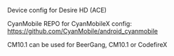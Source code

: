 Device config for Desire HD (ACE)

CyanMobile REPO for CyanMobileX config: https://github.com/CyanMobile/android_cyanmobile

CM10.1 can be used for BeerGang, CM10.1 or CodefireX
